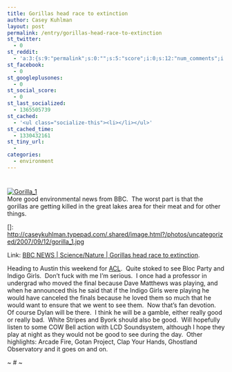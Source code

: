 ```yaml
---
title: Gorillas head race to extinction
author: Casey Kuhlman
layout: post
permalink: /entry/gorillas-head-race-to-extinction
st_twitter:
  - 0
st_reddit:
  - 'a:3:{s:9:"permalink";s:0:"";s:5:"score";i:0;s:12:"num_comments";i:0;}'
st_facebook:
  - 0
st_googleplusones:
  - 0
st_social_score:
  - 0
st_last_socialized:
  - 1365505739
st_cached:
  - '<ul class="socialize-this"><li></li></ul>'
st_cached_time:
  - 1330432161
st_tiny_url:
  - 
categories:
  - environment
---
```

# 

[![Gorilla_1][2]][2]  
More good environmental news from BBC.  The worst part is that the gorillas are getting killed in the great lakes area for their meat and for other things.

 []: http://caseykuhlman.typepad.com/.shared/image.html?/photos/uncategorized/2007/09/12/gorilla_1.jpg

Link: [BBC NEWS | Science/Nature | Gorillas head race to extinction][2].

 [2]: http://news.bbc.co.uk/1/hi/sci/tech/6990095.stm "BBC NEWS | Science/Nature | Gorillas head race to extinction"

Heading to Austin this weekend for [ACL][3].  Quite stoked to see Bloc Party and Indigo Girls.  Don’t fuck with me I’m serious.  I once had a professor in undergrad who moved the final because Dave Matthews was playing, and when he announced this he said that if the Indigo Girls were playing he would have canceled the finals because he loved them so much that he would want to ensure that we went to see them.  Now that’s fan devotion.  Of course Dylan will be there.  I think he will be a gamble, either really good or really bad.  White Stripes and Byork should also be good.  Will hopefully listen to some COW Bell action with LCD Soundsystem, although I hope they play at night as they would not be good to see during the day.  Other highlights: Arcade Fire, Gotan Project, Clap Your Hands, Ghostland Observatory and it goes on and on.

 [3]: http://aclfestival.com/default.aspx

~ # ~